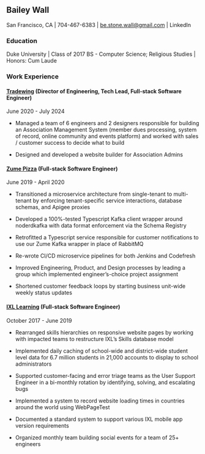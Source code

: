 ## Bailey Wall

San Francisco, CA | 704-467-6383 | be.stone.wall@gmail.com | LinkedIn

### Education

Duke University | Class of 2017
BS - Computer Science; Religious Studies | Honors: Cum Laude

### Work Experience

#### [Tradewing](https://www.tradewing.com) (Director of Engineering, Tech Lead, Full-stack Software Engineer)

June 2020 - July 2024

* Managed a team of 6 engineers and 2 designers responsible for building an Association Management System (member dues processing, system of record, online community and events platform) and worked with sales / customer success to decide what to build
    
* Designed and developed a website builder for Association Admins

#### [Zume Pizza](https://en.wikipedia.org/wiki/Zume) (Full-stack Software Engineer)

June 2019 - April 2020

* Transitioned a microservice architecture from single-tenant to multi-tenant by enforcing tenant-specific service interactions, database schemas, and Apigee proxies
    
* Developed a 100%-tested Typescript Kafka client wrapper around noderdkafka with data format enforcement via the Schema Registry
    
* Retrofitted a Typescript service responsible for customer notifications to use our Zume Kafka wrapper in place of RabbitMQ
    
* Re-wrote CI/CD microservice pipelines for both Jenkins and Codefresh
    
* Improved Engineering, Product, and Design processes by leading a group which implemented engineer’s-choice project assignment
    
* Shortened customer feedback loops by starting business unit-wide weekly status updates

#### [IXL Learning](https://www.ixl.com/) (Full-stack Software Engineer)

October 2017 - June 2019

* Rearranged skills hierarchies on responsive website pages by working with impacted teams to restructure IXL’s Skills database model

* Implemented daily caching of school-wide and district-wide student level data for 6.7 million students in 21,000 accounts to display to school administrators
    
* Supported customer-facing and error triage teams as the User Support Engineer in a bi-monthly rotation by identifying, solving, and escalating bugs
    
* Implemented a system to record website loading times in countries around the world using WebPageTest
    
* Documented a standard system to support various IXL mobile app version requirements
    
* Organized monthly team building social events for a team of 25+ engineers